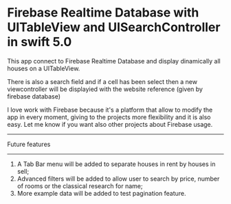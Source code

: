 # Firebase Realtime Database with UITableView and UISearchController in swift 5.0
This app connect to Firebase Realtime Database and display dinamically all houses on a UITableView. 

There is also a search field and if a cell has been select then a new viewcontroller will be displayied 
with the website reference (given by firebase database)

I love work with Firebase because it's a platform that allow to modify the app in every moment, giving to the projects 
more flexibility and it is also easy.
Let me know if you want also other projects about Firebase usage.



______________________________________________________________

Future features
______________________________________________________________

1. A Tab Bar menu will be added to separate houses in rent by houses in sell;
2. Advanced filters will be added to allow user to search by price, number of rooms or the classical research for name;
3. More example data will be added to test pagination feature.
